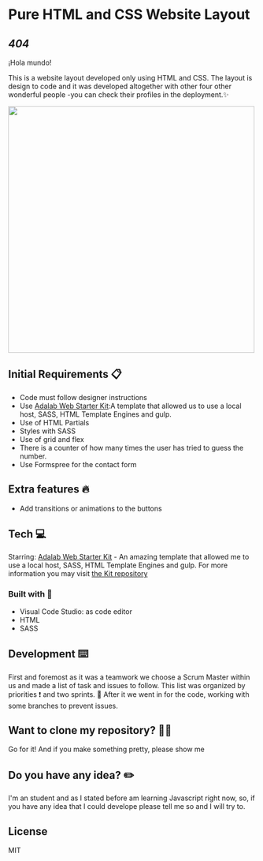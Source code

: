 # Pure HTML and CSS Website Layout
## _404_
¡Hola mundo!

This is a website layout developed only  using HTML and CSS. The layout is design to code and it was developed altogether with other four other wonderful people -you can check their profiles in the deployment.✨

<img src="https://user-images.githubusercontent.com/81619759/125755526-8a4cfb04-eda4-4970-86a4-78c548e13a88.png" width="500"/>

## Initial Requirements 📋

- Code must follow designer instructions
- Use [Adalab Web Starter Kit](https://github.com/Adalab/adalab-web-starter-kit):A template that allowed us to use a local host, SASS, HTML Template Engines and gulp.
- Use  of HTML Partials
- Styles with SASS
- Use of grid and flex
- There is a counter of how many times the user has tried to guess the number.
- Use Formspree for the contact form

## Extra features 🔥
- Add transitions or animations to the buttons


## Tech 💻
Starring:
[Adalab Web Starter Kit](https://github.com/Adalab/adalab-web-starter-kit)  - An amazing template that allowed me to use a local host, SASS, HTML Template Engines and gulp. For more information you may visit [the Kit repository](https://github.com/Adalab/adalab-web-starter-kit)


### Built with 🔨
- Visual Code Studio: as code editor
- HTML
- SASS

## Development ⌨️
First and foremost as it was a teamwork we choose a Scrum Master within us and made a list of task and issues to follow. This list was organized by priorities ❗ and two sprints.  📅
After it we went in for the code, working with some branches to prevent issues. 

## Want to clone my repository? 🐑🐑

Go for it! And if you make something pretty, please show me

## Do you have any idea? ✏️

I'm an student and as I stated before am learning Javascript right now, so, if  you have any idea that I could develope please tell me so and I will try to.

## License

MIT
